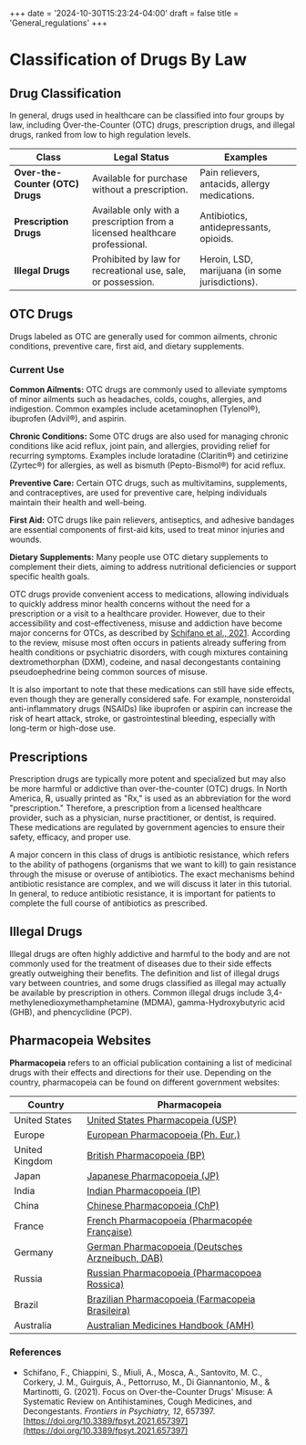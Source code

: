 +++
date = '2024-10-30T15:23:24-04:00'
draft = false
title = 'General_regulations'
+++

# Classification of Drugs By Law

## Drug Classification

In general, drugs used in healthcare can be classified into four groups by law, including Over-the-Counter (OTC) drugs, prescription drugs, and illegal drugs, ranked from low to high regulation levels.

| Class                          | Legal Status                                                | Examples                                       |
|--------------------------------|------------------------------------------------------------|------------------------------------------------|
| **Over-the-Counter (OTC) Drugs** | Available for purchase without a prescription.            | Pain relievers, antacids, allergy medications. |
| **Prescription Drugs**         | Available only with a prescription from a licensed healthcare professional. | Antibiotics, antidepressants, opioids.         |
| **Illegal Drugs**              | Prohibited by law for recreational use, sale, or possession. | Heroin, LSD, marijuana (in some jurisdictions). |

## OTC Drugs

Drugs labeled as OTC are generally used for common ailments, chronic conditions, preventive care, first aid, and dietary supplements. 

### Current Use

**Common Ailments:** OTC drugs are commonly used to alleviate symptoms of minor ailments such as headaches, colds, coughs, allergies, and indigestion. Common examples include acetaminophen (Tylenol®), ibuprofen (Advil®), and aspirin.

**Chronic Conditions:** Some OTC drugs are also used for managing chronic conditions like acid reflux, joint pain, and allergies, providing relief for recurring symptoms. Examples include loratadine (Claritin®) and cetirizine (Zyrtec®) for allergies, as well as bismuth (Pepto-Bismol®) for acid reflux.

**Preventive Care:** Certain OTC drugs, such as multivitamins, supplements, and contraceptives, are used for preventive care, helping individuals maintain their health and well-being.

**First Aid:** OTC drugs like pain relievers, antiseptics, and adhesive bandages are essential components of first-aid kits, used to treat minor injuries and wounds.

**Dietary Supplements:** Many people use OTC dietary supplements to complement their diets, aiming to address nutritional deficiencies or support specific health goals.

OTC drugs provide convenient access to medications, allowing individuals to quickly address minor health concerns without the need for a prescription or a visit to a healthcare provider. However, due to their accessibility and cost-effectiveness, misuse and addiction have become major concerns for OTCs, as described by [Schifano et al., 2021](https://doi.org/10.3389/fpsyt.2021.657397). According to the review, misuse most often occurs in patients already suffering from health conditions or psychiatric disorders, with cough mixtures containing dextromethorphan (DXM), codeine, and nasal decongestants containing pseudoephedrine being common sources of misuse.

It is also important to note that these medications can still have side effects, even though they are generally considered safe. For example, nonsteroidal anti-inflammatory drugs (NSAIDs) like ibuprofen or aspirin can increase the risk of heart attack, stroke, or gastrointestinal bleeding, especially with long-term or high-dose use.

## Prescriptions

Prescription drugs are typically more potent and specialized but may also be more harmful or addictive than over-the-counter (OTC) drugs. In North America, ℞, usually printed as "Rx," is used as an abbreviation for the word "prescription." Therefore, a prescription from a licensed healthcare provider, such as a physician, nurse practitioner, or dentist, is required. These medications are regulated by government agencies to ensure their safety, efficacy, and proper use.

A major concern in this class of drugs is antibiotic resistance, which refers to the ability of pathogens (organisms that we want to kill) to gain resistance through the misuse or overuse of antibiotics. The exact mechanisms behind antibiotic resistance are complex, and we will discuss it later in this tutorial. In general, to reduce antibiotic resistance, it is important for patients to complete the full course of antibiotics as prescribed.

## Illegal Drugs

Illegal drugs are often highly addictive and harmful to the body and are not commonly used for the treatment of diseases due to their side effects greatly outweighing their benefits. The definition and list of illegal drugs vary between countries, and some drugs classified as illegal may actually be available by prescription in others. Common illegal drugs include 3,4-methylenedioxymethamphetamine (MDMA), gamma-Hydroxybutyric acid (GHB), and phencyclidine (PCP).

## Pharmacopeia Websites

**Pharmacopeia** refers to an official publication containing a list of medicinal drugs with their effects and directions for their use. Depending on the country, pharmacopeia can be found on different government websites:

| Country          | Pharmacopeia                                             |
|------------------|---------------------------------------------------------|
| United States    | [United States Pharmacopeia (USP)](https://www.usp.org) |
| Europe           | [European Pharmacopoeia (Ph. Eur.)](https://www.edqm.eu) |
| United Kingdom   | [British Pharmacopoeia (BP)](https://www.pharmacopoeia.com/) |
| Japan            | [Japanese Pharmacopoeia (JP)](https://www.pmda.go.jp/english/rs-sb-std/standards-development/jp/0019.html) |
| India            | [Indian Pharmacopoeia (IP)](https://www.ipc.gov.in) |
| China            | [Chinese Pharmacopoeia (ChP)](https://english.nmpa.gov.cn/2019-07/19/c_389168.htm) |
| France           | [French Pharmacopoeia (Pharmacopée Française)](https://www.editions-legislatives.fr/produits/infos/pharmacopee-francaise/) |
| Germany          | [German Pharmacopoeia (Deutsches Arzneibuch, DAB)](https://www.pharmazeutische-zeitung.de/ausgabe-011999/entwurf-fuer-das-deutsche-arzneibuch-11199/) |
| Russia           | [Russian Pharmacopoeia (Pharmacopoea Rossica)](https://pharmacopoea.ru/) |
| Brazil           | [Brazilian Pharmacopoeia (Farmacopeia Brasileira)](http://portal.anvisa.gov.br/farmacopeia-brasileira) |
| Australia        | [Australian Medicines Handbook (AMH)](https://www.amh.net.au/) |

### References

- Schifano, F., Chiappini, S., Miuli, A., Mosca, A., Santovito, M. C., Corkery, J. M., Guirguis, A., Pettorruso, M., Di Giannantonio, M., & Martinotti, G. (2021). Focus on Over-the-Counter Drugs' Misuse: A Systematic Review on Antihistamines, Cough Medicines, and Decongestants. *Frontiers in Psychiatry, 12*, 657397. [https://doi.org/10.3389/fpsyt.2021.657397](https://doi.org/10.3389/fpsyt.2021.657397)

